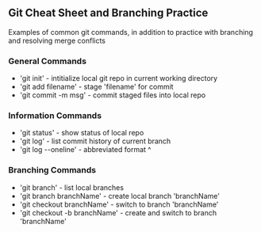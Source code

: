 ## Git Cheat Sheet and Branching Practice

Examples of common git commands, in addition to practice with branching and resolving merge conflicts

### General Commands
* 'git init' - intitialize local git repo in current working directory
* 'git add filename' - stage 'filename' for commit
* 'git commit -m msg' - commit staged files into local repo

### Information Commands
* 'git status' - show status of local repo
* 'git log' - list commit history of current branch
* 'git log --oneline' - abbreviated format ^

### Branching Commands
* 'git branch' - list local branches
* 'git branch branchName' - create local branch 'branchName'
* 'git checkout branchName' - switch to branch 'branchName'
* 'git checkout -b branchName' - create and switch to branch 'branchName'